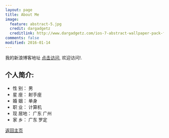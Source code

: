 ```yaml
---
layout: page
title: About Me
image:
  feature: abstract-5.jpg
  credit: dargadgetz
  creditlink: http://www.dargadgetz.com/ios-7-abstract-wallpaper-pack-for-iphone-5-and-ipod-touch-retina/
comments: false
modified: 2016-01-14
---
```


我的新浪博客地址 [点击访问](http://blog.sina.com.cn/u/2389101723), 欢迎访问!. 

## 个人简介:

* 性   别：	男
* 星   座：	射手座
* 婚   姻：	单身
* 职   业：	计算机
* 现 居地：	广东	广州
* 家   乡：	广东	罗定  

<div markdown="0"><a href="{{ site.url }}" class="btn btn-info">返回主页</a></div>

[^1]: 注: *只用于学习所用*